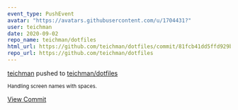 ```yaml
---
event_type: PushEvent
avatar: "https://avatars.githubusercontent.com/u/1704431?"
user: teichman
date: 2020-09-02
repo_name: teichman/dotfiles
html_url: https://github.com/teichman/dotfiles/commit/81fcb41dd5ffd929b4193ce25da5d6dde77fdcff
repo_url: https://github.com/teichman/dotfiles
---
```


<a href='https://github.com/teichman' target='_blank'>teichman</a> pushed to <a href='https://github.com/teichman/dotfiles' target='_blank'>teichman/dotfiles</a>

<small>Handling screen names with spaces.</small>

<a href='https://github.com/teichman/dotfiles/commit/81fcb41dd5ffd929b4193ce25da5d6dde77fdcff' target='_blank'>View Commit</a>